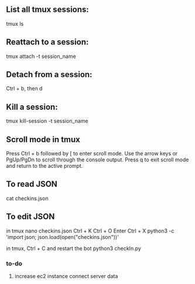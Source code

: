 ## List all tmux sessions: 
tmux ls
## Reattach to a session: 
tmux attach -t session_name
## Detach from a session: 
Ctrl + b, then d
## Kill a session: 
tmux kill-session -t session_name

## Scroll mode in tmux
Press Ctrl + b followed by [ to enter scroll mode.
Use the arrow keys or PgUp/PgDn to scroll through the console output.
Press q to exit scroll mode and return to the active prompt.

## To read JSON
cat checkins.json
## To edit JSON
in tmux
nano checkins.json
Ctrl + K
Ctrl + O
Enter
Ctrl + X
python3 -c 'import json; json.load(open("checkins.json"))'


in tmux, Ctrl + C and restart the bot
python3 checkIn.py

### to-do
1. increase ec2 instance connect server data 